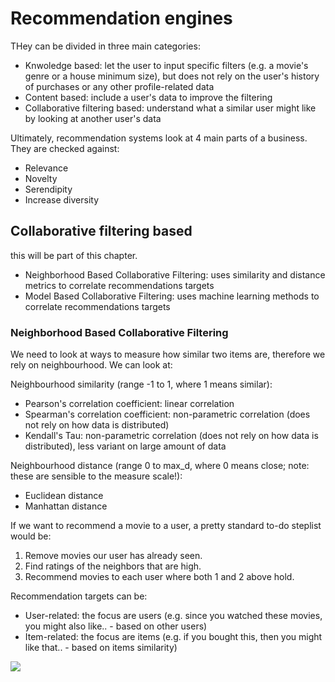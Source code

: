 # Recommendation engines

THey can be divided in three main categories:
 * Knwoledge based: let the user to input specific filters (e.g. a movie's genre or a house minimum size), but does not rely on the user's history of purchases or any other profile-related data
 * Content based: include a user's data to improve the filtering
 * Collaborative filtering based: understand what a similar user might like by looking at another user's data

Ultimately, recommendation systems look at 4 main parts of a business. They are checked against:
 * Relevance
 * Novelty
 * Serendipity
 * Increase diversity


## Collaborative filtering based
this will be part of this chapter.
 * Neighborhood Based Collaborative Filtering: uses similarity and distance metrics to correlate recommendations targets
 * Model Based Collaborative Filtering: uses machine learning methods to correlate recommendations targets

### Neighborhood Based Collaborative Filtering

We need to look at ways to measure how similar two items are, therefore we rely on neighbourhood. We can look at:

Neighbourhood similarity (range -1 to 1, where 1 means similar):
 * Pearson's correlation coefficient: linear correlation
 * Spearman's correlation coefficient: non-parametric correlation (does not rely on how data is distributed)
 * Kendall's Tau: non-parametric correlation (does not rely on how data is distributed), less variant on large amount of data

Neighbourhood distance (range 0 to max_d, where 0 means close; note: these are sensible to the measure scale!):
 * Euclidean distance
 * Manhattan distance

If we want to recommend a movie to a user, a pretty standard to-do steplist would be:
 1. Remove movies our user has already seen.
 2. Find ratings of the neighbors that are high.
 3. Recommend movies to each user where both 1 and 2 above hold.

Recommendation targets can be:
 * User-related: the focus are users (e.g. since you watched these movies, you might also like.. - based on other users)
 * Item-related: the focus are items (e.g. if you bought this, then you might like that.. - based on items similarity)




![](img\00_recommendation.PNG)

